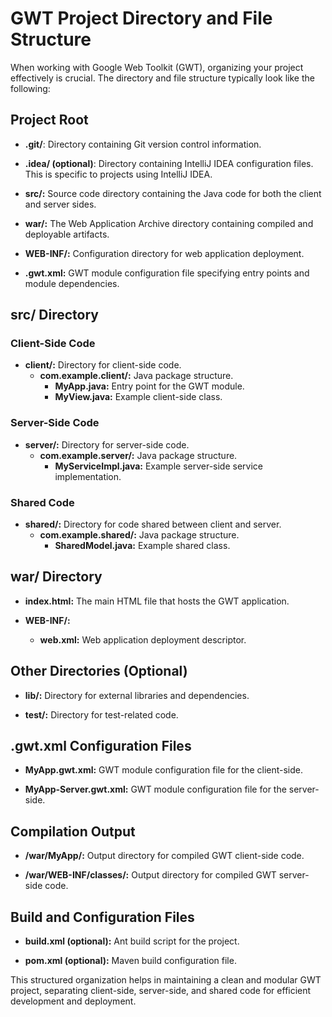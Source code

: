 # GWT Project Directory and File Structure

When working with Google Web Toolkit (GWT), organizing your project effectively is crucial. The directory and file structure typically look like the following:

## Project Root

- **.git/**: Directory containing Git version control information.

- **.idea/ (optional)**: Directory containing IntelliJ IDEA configuration files. This is specific to projects using IntelliJ IDEA.

- **src/:** Source code directory containing the Java code for both the client and server sides.

- **war/:** The Web Application Archive directory containing compiled and deployable artifacts.

- **WEB-INF/:** Configuration directory for web application deployment.

- **.gwt.xml:** GWT module configuration file specifying entry points and module dependencies.

## src/ Directory

### Client-Side Code

- **client/:** Directory for client-side code.
  - **com.example.client/:** Java package structure.
    - **MyApp.java:** Entry point for the GWT module.
    - **MyView.java:** Example client-side class.

### Server-Side Code

- **server/:** Directory for server-side code.
  - **com.example.server/:** Java package structure.
    - **MyServiceImpl.java:** Example server-side service implementation.

### Shared Code

- **shared/:** Directory for code shared between client and server.
  - **com.example.shared/:** Java package structure.
    - **SharedModel.java:** Example shared class.

## war/ Directory

- **index.html:** The main HTML file that hosts the GWT application.
  
- **WEB-INF/:**
  - **web.xml:** Web application deployment descriptor.

## Other Directories (Optional)

- **lib/:** Directory for external libraries and dependencies.

- **test/:** Directory for test-related code.

## .gwt.xml Configuration Files

- **MyApp.gwt.xml:** GWT module configuration file for the client-side.

- **MyApp-Server.gwt.xml:** GWT module configuration file for the server-side.

## Compilation Output

- **/war/MyApp/:** Output directory for compiled GWT client-side code.

- **/war/WEB-INF/classes/:** Output directory for compiled GWT server-side code.

## Build and Configuration Files

- **build.xml (optional):** Ant build script for the project.

- **pom.xml (optional):** Maven build configuration file.

This structured organization helps in maintaining a clean and modular GWT project, separating client-side, server-side, and shared code for efficient development and deployment.
